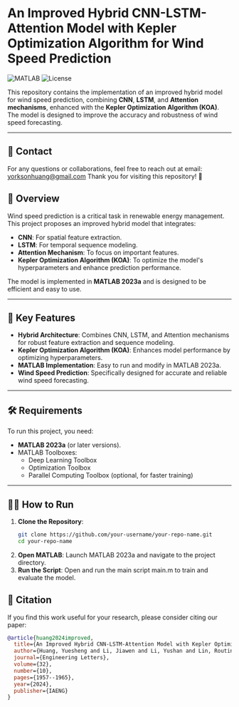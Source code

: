 # An Improved Hybrid CNN-LSTM-Attention Model with Kepler Optimization Algorithm for Wind Speed Prediction

![MATLAB](https://img.shields.io/badge/MATLAB-2023a-blue.svg) 
![License](https://img.shields.io/badge/License-MIT-green.svg)

This repository contains the implementation of an improved hybrid model for wind speed prediction, combining **CNN**, **LSTM**, and **Attention mechanisms**, enhanced with the **Kepler Optimization Algorithm (KOA)**. The model is designed to improve the accuracy and robustness of wind speed forecasting.

---
## 📧 Contact
For any questions or collaborations, feel free to reach out at email: yorksonhuang@gmail.com
Thank you for visiting this repository! 🌟
## 📖 Overview

Wind speed prediction is a critical task in renewable energy management. This project proposes an improved hybrid model that integrates:
- **CNN**: For spatial feature extraction.
- **LSTM**: For temporal sequence modeling.
- **Attention Mechanism**: To focus on important features.
- **Kepler Optimization Algorithm (KOA)**: To optimize the model's hyperparameters and enhance prediction performance.

The model is implemented in **MATLAB 2023a** and is designed to be efficient and easy to use.

---

## 🚀 Key Features

- **Hybrid Architecture**: Combines CNN, LSTM, and Attention mechanisms for robust feature extraction and sequence modeling.
- **Kepler Optimization Algorithm (KOA)**: Enhances model performance by optimizing hyperparameters.
- **MATLAB Implementation**: Easy to run and modify in MATLAB 2023a.
- **Wind Speed Prediction**: Specifically designed for accurate and reliable wind speed forecasting.

---

## 🛠️ Requirements

To run this project, you need:
- **MATLAB 2023a** (or later versions).
- MATLAB Toolboxes: 
  - Deep Learning Toolbox
  - Optimization Toolbox
  - Parallel Computing Toolbox (optional, for faster training)

---

## 🏃‍♂️ How to Run

1. **Clone the Repository**:
   ```bash
   git clone https://github.com/your-username/your-repo-name.git
   cd your-repo-name
2. **Open MATLAB**:
   Launch MATLAB 2023a and navigate to the project directory.
3. **Run the Script**:
   Open and run the main script main.m to train and evaluate the model.
   
## 📝 Citation

If you find this work useful for your research, please consider citing our paper:

```bibtex
@article{huang2024improved,
  title={An Improved Hybrid CNN-LSTM-Attention Model with Kepler Optimization Algorithm for Wind Speed Prediction},
  author={Huang, Yuesheng and Li, Jiawen and Li, Yushan and Lin, Routing and Wu, Jingru and Wang, Leijun and Chen, Rongjun},
  journal={Engineering Letters},
  volume={32},
  number={10},
  pages={1957--1965},
  year={2024},
  publisher={IAENG}
}
